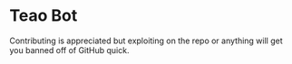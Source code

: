 # Teao Bot
Contributing is appreciated but exploiting on the repo or anything will get you banned off of GitHub quick.
